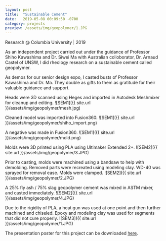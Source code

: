 ```yaml
---
layout: post
title:  "Sustainable Cement"
date:   2019-05-08 00:09:50 -0700
category: projects
preview: /assets/img/geopolymer/1.JPG
---
```


Research @ Columbia University | 2019

As an independent project carried out under the guidance of Professor Shiho Kawashima and Dr. Siwei Ma with Australian colloborator, Dr. Arnaud Castel of UNSW, I did rheology research on a sustainable cement called geopolymer.

As demos for our senior design expo, I casted busts of Professor Kawashima and Dr. Ma. They double as gifts to them as gratitude for their valuable guidance and support.

Heads were 3D scanned using Heges and imported in Autodesk Meshmixer for cleanup and editing.
![SEM1]({{ site.url }}/assets/img/geopolymer/mesh.jpg)

Cleaned model was imported into Fusion360.
![SEM1]({{ site.url }}/assets/img/geopolymer/shiho_import.png)

A negative was made in Fusion360.
![SEM1]({{ site.url }}/assets/img/geopolymer/mold.png)

Molds were 3D printed using PLA using Ultimaker Extended 2+.
![SEM2]({{ site.url }}/assets/img/geopolymer/3.JPG)

Prior to casting, molds were machined using a bandsaw to help with demolding. Removed parts were recreated using modeling clay. WD-40 was sprayed for removal ease. Molds were clamped.
![SEM2]({{ site.url }}/assets/img/geopolymer/2.JPG)

A 25% fly ash / 75% slag geopolymer cement was mixed in ASTM mixer, and casted immediately. 
![SEM2]({{ site.url }}/assets/img/geopolymer/4.JPG)

Due to the rigidity of PLA, a heat gun was used at one point and then further machined and chiseled. Epoxy and modeling clay was used for segments that did not cure properly.
![SEM3]({{ site.url }}/assets/img/geopolymer/1.JPG)

The presentation poster for this project can be downloaded [here](https://www.dswenn.com/assets/files/geopolymer.pdf).

